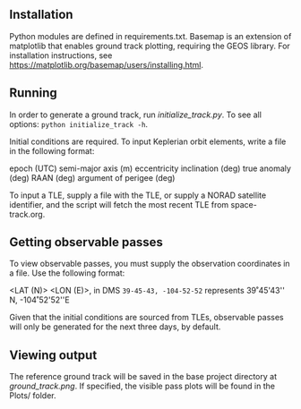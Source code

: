 ## Installation

Python modules are defined in requirements.txt. Basemap is an extension of matplotlib that enables ground track plotting, 
requiring the GEOS library. For installation instructions, see https://matplotlib.org/basemap/users/installing.html.

## Running

In order to generate a ground track, run _initialize_track.py_. To see all options:
`python initialize_track -h`.

Initial conditions are required. To input Keplerian orbit elements, write a file in the following format:

epoch (UTC)
semi-major axis (m)
eccentricity
inclination (deg)
true anomaly (deg)
RAAN (deg)
argument of perigee (deg)

To input a TLE, supply a file with the TLE, or supply a NORAD satellite identifier, and the script will fetch the most
recent TLE from space-track.org.

## Getting observable passes

To view observable passes, you must supply the observation coordinates in a file. Use the following format:

<LAT (N)> <LON (E)>, in DMS
`39-45-43, -104-52-52` represents 39˚45'43'' N, -104˚52'52''E

Given that the initial conditions are sourced from TLEs, observable passes will only be generated for the next three days,
by default.

## Viewing output

The reference ground track will be saved in the base project directory at _ground_track.png_. If specified, the visible 
pass plots will be found in the Plots/ folder.




